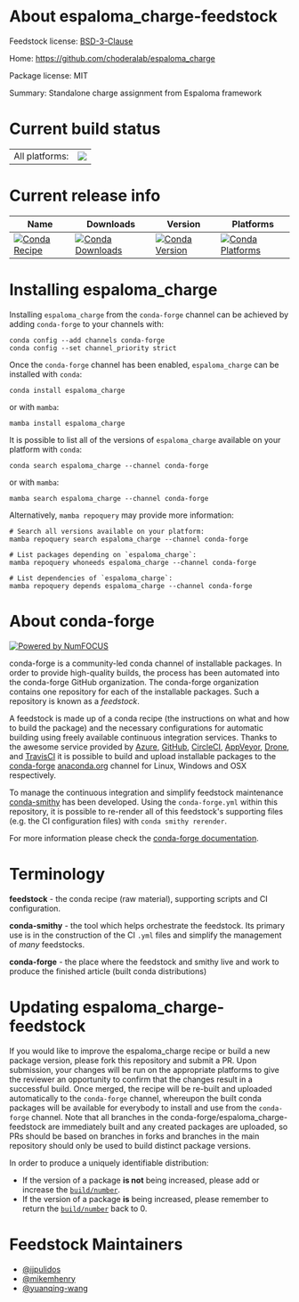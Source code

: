 About espaloma_charge-feedstock
===============================

Feedstock license: [BSD-3-Clause](https://github.com/conda-forge/espaloma_charge-feedstock/blob/main/LICENSE.txt)

Home: https://github.com/choderalab/espaloma_charge

Package license: MIT

Summary: Standalone charge assignment from Espaloma framework

Current build status
====================


<table><tr><td>All platforms:</td>
    <td>
      <a href="https://dev.azure.com/conda-forge/feedstock-builds/_build/latest?definitionId=22236&branchName=main">
        <img src="https://dev.azure.com/conda-forge/feedstock-builds/_apis/build/status/espaloma_charge-feedstock?branchName=main">
      </a>
    </td>
  </tr>
</table>

Current release info
====================

| Name | Downloads | Version | Platforms |
| --- | --- | --- | --- |
| [![Conda Recipe](https://img.shields.io/badge/recipe-espaloma_charge-green.svg)](https://anaconda.org/conda-forge/espaloma_charge) | [![Conda Downloads](https://img.shields.io/conda/dn/conda-forge/espaloma_charge.svg)](https://anaconda.org/conda-forge/espaloma_charge) | [![Conda Version](https://img.shields.io/conda/vn/conda-forge/espaloma_charge.svg)](https://anaconda.org/conda-forge/espaloma_charge) | [![Conda Platforms](https://img.shields.io/conda/pn/conda-forge/espaloma_charge.svg)](https://anaconda.org/conda-forge/espaloma_charge) |

Installing espaloma_charge
==========================

Installing `espaloma_charge` from the `conda-forge` channel can be achieved by adding `conda-forge` to your channels with:

```
conda config --add channels conda-forge
conda config --set channel_priority strict
```

Once the `conda-forge` channel has been enabled, `espaloma_charge` can be installed with `conda`:

```
conda install espaloma_charge
```

or with `mamba`:

```
mamba install espaloma_charge
```

It is possible to list all of the versions of `espaloma_charge` available on your platform with `conda`:

```
conda search espaloma_charge --channel conda-forge
```

or with `mamba`:

```
mamba search espaloma_charge --channel conda-forge
```

Alternatively, `mamba repoquery` may provide more information:

```
# Search all versions available on your platform:
mamba repoquery search espaloma_charge --channel conda-forge

# List packages depending on `espaloma_charge`:
mamba repoquery whoneeds espaloma_charge --channel conda-forge

# List dependencies of `espaloma_charge`:
mamba repoquery depends espaloma_charge --channel conda-forge
```


About conda-forge
=================

[![Powered by
NumFOCUS](https://img.shields.io/badge/powered%20by-NumFOCUS-orange.svg?style=flat&colorA=E1523D&colorB=007D8A)](https://numfocus.org)

conda-forge is a community-led conda channel of installable packages.
In order to provide high-quality builds, the process has been automated into the
conda-forge GitHub organization. The conda-forge organization contains one repository
for each of the installable packages. Such a repository is known as a *feedstock*.

A feedstock is made up of a conda recipe (the instructions on what and how to build
the package) and the necessary configurations for automatic building using freely
available continuous integration services. Thanks to the awesome service provided by
[Azure](https://azure.microsoft.com/en-us/services/devops/), [GitHub](https://github.com/),
[CircleCI](https://circleci.com/), [AppVeyor](https://www.appveyor.com/),
[Drone](https://cloud.drone.io/welcome), and [TravisCI](https://travis-ci.com/)
it is possible to build and upload installable packages to the
[conda-forge](https://anaconda.org/conda-forge) [anaconda.org](https://anaconda.org/)
channel for Linux, Windows and OSX respectively.

To manage the continuous integration and simplify feedstock maintenance
[conda-smithy](https://github.com/conda-forge/conda-smithy) has been developed.
Using the ``conda-forge.yml`` within this repository, it is possible to re-render all of
this feedstock's supporting files (e.g. the CI configuration files) with ``conda smithy rerender``.

For more information please check the [conda-forge documentation](https://conda-forge.org/docs/).

Terminology
===========

**feedstock** - the conda recipe (raw material), supporting scripts and CI configuration.

**conda-smithy** - the tool which helps orchestrate the feedstock.
                   Its primary use is in the construction of the CI ``.yml`` files
                   and simplify the management of *many* feedstocks.

**conda-forge** - the place where the feedstock and smithy live and work to
                  produce the finished article (built conda distributions)


Updating espaloma_charge-feedstock
==================================

If you would like to improve the espaloma_charge recipe or build a new
package version, please fork this repository and submit a PR. Upon submission,
your changes will be run on the appropriate platforms to give the reviewer an
opportunity to confirm that the changes result in a successful build. Once
merged, the recipe will be re-built and uploaded automatically to the
`conda-forge` channel, whereupon the built conda packages will be available for
everybody to install and use from the `conda-forge` channel.
Note that all branches in the conda-forge/espaloma_charge-feedstock are
immediately built and any created packages are uploaded, so PRs should be based
on branches in forks and branches in the main repository should only be used to
build distinct package versions.

In order to produce a uniquely identifiable distribution:
 * If the version of a package **is not** being increased, please add or increase
   the [``build/number``](https://docs.conda.io/projects/conda-build/en/latest/resources/define-metadata.html#build-number-and-string).
 * If the version of a package **is** being increased, please remember to return
   the [``build/number``](https://docs.conda.io/projects/conda-build/en/latest/resources/define-metadata.html#build-number-and-string)
   back to 0.

Feedstock Maintainers
=====================

* [@ijpulidos](https://github.com/ijpulidos/)
* [@mikemhenry](https://github.com/mikemhenry/)
* [@yuanqing-wang](https://github.com/yuanqing-wang/)

